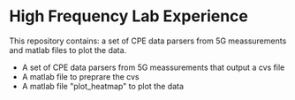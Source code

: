 # High Frequency Lab Experience
This repository contains: a set of CPE data parsers from 5G meassurements and matlab files to plot the data.
* A set of CPE data parsers from 5G meassurements that output a cvs file
* A matlab file to preprare the cvs
* A matlab file "plot_heatmap" to plot the data